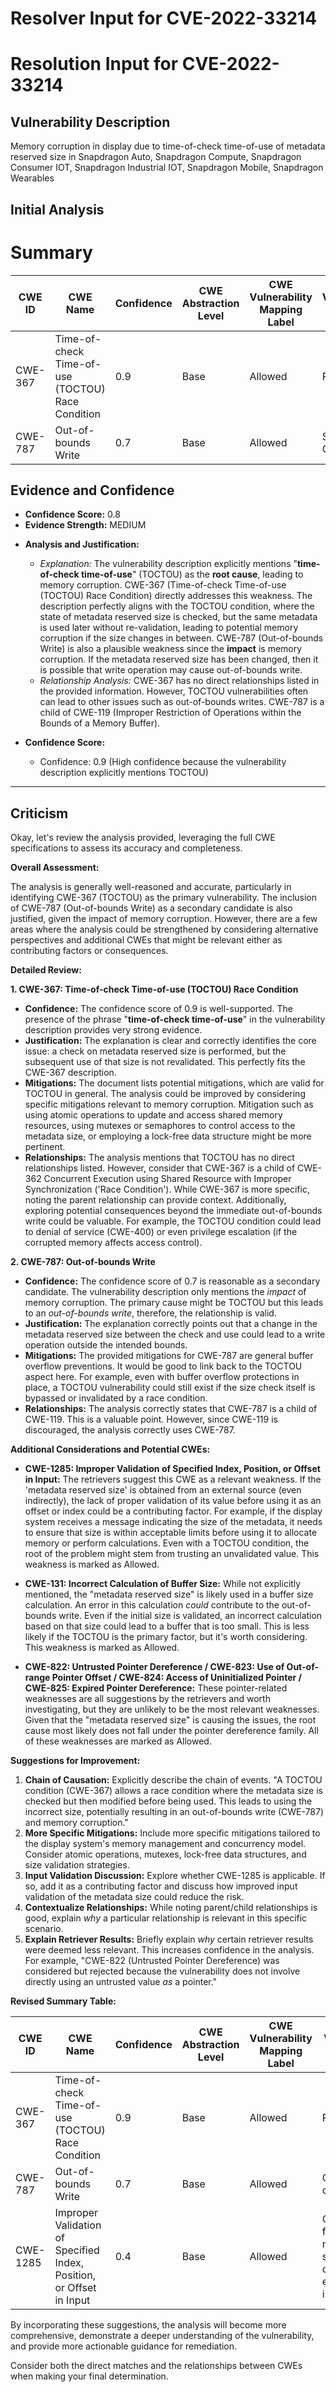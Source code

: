 # Resolver Input for CVE-2022-33214

# Resolution Input for CVE-2022-33214

## Vulnerability Description
Memory corruption in display due to time-of-check time-of-use of metadata reserved size in Snapdragon Auto, Snapdragon Compute, Snapdragon Consumer IOT, Snapdragon Industrial IOT, Snapdragon Mobile, Snapdragon Wearables

## Initial Analysis
# Summary
| CWE ID | CWE Name | Confidence | CWE Abstraction Level | CWE Vulnerability Mapping Label | CWE-Vulnerability Mapping Notes |
|---|---|---|---|---|---|
| CWE-367 | Time-of-check Time-of-use (TOCTOU) Race Condition | 0.9 | Base | Allowed | Primary CWE |
| CWE-787 | Out-of-bounds Write | 0.7 | Base | Allowed | Secondary Candidate |

## Evidence and Confidence

*   **Confidence Score:** 0.8
*   **Evidence Strength:** MEDIUM

- **Analysis and Justification:**
  - *Explanation:* The vulnerability description explicitly mentions "**time-of-check time-of-use**" (TOCTOU) as the **root cause**, leading to memory corruption. CWE-367 (Time-of-check Time-of-use (TOCTOU) Race Condition) directly addresses this weakness. The description perfectly aligns with the TOCTOU condition, where the state of metadata reserved size is checked, but the same metadata is used later without re-validation, leading to potential memory corruption if the size changes in between. CWE-787 (Out-of-bounds Write) is also a plausible weakness since the **impact** is memory corruption. If the metadata reserved size has been changed, then it is possible that write operation may cause out-of-bounds write.
  - *Relationship Analysis:* CWE-367 has no direct relationships listed in the provided information. However, TOCTOU vulnerabilities often can lead to other issues such as out-of-bounds writes. CWE-787 is a child of CWE-119 (Improper Restriction of Operations within the Bounds of a Memory Buffer).

- **Confidence Score:**
  - Confidence: 0.9 (High confidence because the vulnerability description explicitly mentions TOCTOU)

---

## Criticism
Okay, let's review the analysis provided, leveraging the full CWE specifications to assess its accuracy and completeness.

**Overall Assessment:**

The analysis is generally well-reasoned and accurate, particularly in identifying CWE-367 (TOCTOU) as the primary vulnerability. The inclusion of CWE-787 (Out-of-bounds Write) as a secondary candidate is also justified, given the impact of memory corruption. However, there are a few areas where the analysis could be strengthened by considering alternative perspectives and additional CWEs that might be relevant either as contributing factors or consequences.

**Detailed Review:**

**1. CWE-367: Time-of-check Time-of-use (TOCTOU) Race Condition**

*   **Confidence:** The confidence score of 0.9 is well-supported. The presence of the phrase "**time-of-check time-of-use**" in the vulnerability description provides very strong evidence.
*   **Justification:**  The explanation is clear and correctly identifies the core issue: a check on metadata reserved size is performed, but the subsequent use of that size is not revalidated.  This perfectly fits the CWE-367 description.
*   **Mitigations:** The document lists potential mitigations, which are valid for TOCTOU in general. The analysis could be improved by considering specific mitigations relevant to memory corruption. Mitigation such as using atomic operations to update and access shared memory resources, using mutexes or semaphores to control access to the metadata size, or employing a lock-free data structure might be more pertinent.
*   **Relationships:** The analysis mentions that TOCTOU has no direct relationships listed. However, consider that CWE-367 is a child of CWE-362 Concurrent Execution using Shared Resource with Improper Synchronization ('Race Condition'). While CWE-367 is more specific, noting the parent relationship can provide context. Additionally, exploring potential consequences beyond the immediate out-of-bounds write could be valuable. For example, the TOCTOU condition could lead to denial of service (CWE-400) or even privilege escalation (if the corrupted memory affects access control).

**2. CWE-787: Out-of-bounds Write**

*   **Confidence:** The confidence score of 0.7 is reasonable as a secondary candidate. The vulnerability description only mentions the *impact* of memory corruption. The primary cause might be TOCTOU but this leads to an *out-of-bounds write*, therefore, the relationship is valid.
*   **Justification:** The explanation correctly points out that a change in the metadata reserved size between the check and use could lead to a write operation outside the intended bounds.
*   **Mitigations:** The provided mitigations for CWE-787 are general buffer overflow preventions. It would be good to link back to the TOCTOU aspect here. For example, even with buffer overflow protections in place, a TOCTOU vulnerability could still exist if the size check itself is bypassed or invalidated by a race condition.
*   **Relationships:** The analysis correctly states that CWE-787 is a child of CWE-119. This is a valuable point. However, since CWE-119 is discouraged, the analysis correctly uses CWE-787.

**Additional Considerations and Potential CWEs:**

*   **CWE-1285: Improper Validation of Specified Index, Position, or Offset in Input:** The retrievers suggest this CWE as a relevant weakness. If the 'metadata reserved size' is obtained from an external source (even indirectly), the lack of proper validation of its value before using it as an offset or index could be a contributing factor.  For example, if the display system receives a message indicating the size of the metadata, it needs to ensure that size is within acceptable limits before using it to allocate memory or perform calculations. Even with a TOCTOU condition, the root of the problem might stem from trusting an unvalidated value. This weakness is marked as Allowed.

*   **CWE-131: Incorrect Calculation of Buffer Size:** While not explicitly mentioned, the "metadata reserved size" is likely used in a buffer size calculation. An error in this calculation *could* contribute to the out-of-bounds write.  Even if the initial size is validated, an incorrect calculation based on that size could lead to a buffer that is too small. This is less likely if the TOCTOU is the primary factor, but it's worth considering. This weakness is marked as Allowed.

*   **CWE-822: Untrusted Pointer Dereference / CWE-823: Use of Out-of-range Pointer Offset / CWE-824: Access of Uninitialized Pointer / CWE-825: Expired Pointer Dereference:** These pointer-related weaknesses are all suggestions by the retrievers and worth investigating, but they are unlikely to be the most relevant weaknesses. Given that the "metadata reserved size" is causing the issues, the root cause most likely does not fall under the pointer dereference family. All of these weaknesses are marked as Allowed.

**Suggestions for Improvement:**

1.  **Chain of Causation:** Explicitly describe the chain of events.  "A TOCTOU condition (CWE-367) allows a race condition where the metadata size is checked but then modified before being used. This leads to using the incorrect size, potentially resulting in an out-of-bounds write (CWE-787) and memory corruption."
2.  **More Specific Mitigations:** Include more specific mitigations tailored to the display system's memory management and concurrency model. Consider atomic operations, mutexes, lock-free data structures, and size validation strategies.
3.  **Input Validation Discussion:** Explore whether CWE-1285 is applicable. If so, add it as a contributing factor and discuss how improved input validation of the metadata size could reduce the risk.
4.  **Contextualize Relationships:** While noting parent/child relationships is good, explain *why* a particular relationship is relevant in this specific scenario.
5.  **Explain Retriever Results:** Briefly explain *why* certain retriever results were deemed less relevant. This increases confidence in the analysis. For example, "CWE-822 (Untrusted Pointer Dereference) was considered but rejected because the vulnerability does not involve directly using an untrusted value *as* a pointer."

**Revised Summary Table:**

| CWE ID | CWE Name | Confidence | CWE Abstraction Level | CWE Vulnerability Mapping Label | CWE-Vulnerability Mapping Notes |
|---|---|---|---|---|---|
| CWE-367 | Time-of-check Time-of-use (TOCTOU) Race Condition | 0.9 | Base | Allowed | Primary CWE |
| CWE-787 | Out-of-bounds Write | 0.7 | Base | Allowed | Consequence of TOCTOU |
| CWE-1285 | Improper Validation of Specified Index, Position, or Offset in Input | 0.4 | Base | Allowed | Contributing factor if metadata size is derived from external input. |

By incorporating these suggestions, the analysis will become more comprehensive, demonstrate a deeper understanding of the vulnerability, and provide more actionable guidance for remediation.

Consider both the direct matches and the relationships between CWEs
when making your final determination.
        